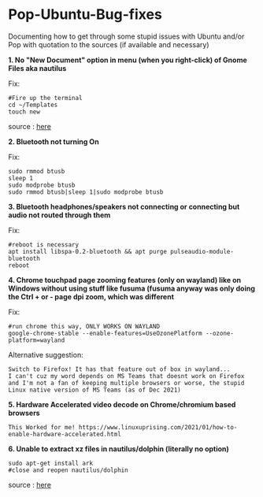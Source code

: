 # Pop-Ubuntu-Bug-fixes

Documenting how to get through some stupid issues with Ubuntu and/or Pop with quotation to the sources (if available and necessary)

**1. No "New Document" option in menu (when you right-click) of Gnome Files aka nautilus** <br>

Fix:

    #Fire up the terminal
    cd ~/Templates
    touch new
    
source : [here](https://askubuntu.com/a/209669/1227056)

**2. Bluetooth not turning On**

Fix:

    sudo rmmod btusb
    sleep 1
    sudo modprobe btusb
    sudo rmmod btusb|sleep 1|sudo modprobe btusb
    

**3. Bluetooth headphones/speakers not connecting or connecting but audio not routed through them**

Fix:

    #reboot is necessary
    apt install libspa-0.2-bluetooth && apt purge pulseaudio-module-bluetooth
    reboot


**4. Chrome touchpad page zooming features (only on wayland) like on Windows without using stuff like fusuma (fusuma anyway was only doing the Ctrl + or - page dpi zoom, which was different**

Fix:

    #run chrome this way, ONLY WORKS ON WAYLAND
    google-chrome-stable --enable-features=UseOzonePlatform --ozone-platform=wayland
    
Alternative suggestion:

    Switch to Firefox! It has that feature out of box in wayland... 
    I can't cuz my word depends on MS Teams that doesnt work on Firefox and I'm not a fan of keeping multiple browsers or worse, the stupid Linux native version of MS Teams (as of Dec 2021)


**5. Hardware Accelerated video decode on Chrome/chromium based browsers**
    
`This Worked for me!
https://www.linuxuprising.com/2021/01/how-to-enable-hardware-accelerated.html`

**6. Unable to extract xz files in nautilus/dolphin (literally no option)**

    sudo apt-get install ark
    #close and reopen nautilus/dolphin

source : [here](https://askubuntu.com/a/881271/1227056)
